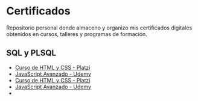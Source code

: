 # Certificados
Repositorio personal donde almaceno y organizo mis certificados digitales obtenidos en cursos, talleres y programas de formación.

## SQL y PLSQL
- [Curso de HTML y CSS - Platzi](certificados/SQL_PLSQL/diploma-dbsql.pdf)
- [JavaScript Avanzado - Udemy](certificados/SQL_PLSQL/diploma-postgresql.pdf)
- [Curso de HTML y CSS - Platzi](certificados/SQL_PLSQL/diploma-practico-sql.pdf)
- [JavaScript Avanzado - Udemy](certificados/SQL_PLSQL/diploma-postgresql-datos.pdf)
- 
